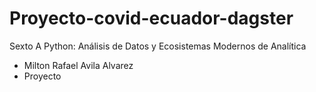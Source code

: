 # Proyecto-covid-ecuador-dagster
Sexto A 
Python: Análisis de Datos y Ecosistemas Modernos de Analítica  
- Milton Rafael Avila Alvarez
- Proyecto
